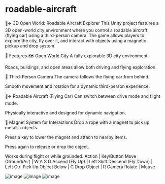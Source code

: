 # roadable-aircraft

🚗✈️ 3D Open World: Roadable Aircraft Explorer
This Unity project features a 3D open-world city environment where you control a roadable aircraft (flying car) using a third-person camera. The game allows players to explore the city, fly over it, and interact with objects using a magnetic pickup and drop system.

🌆 Features
🗺️ Open World City
A fully explorable 3D city environment.

Roads, buildings, and open areas allow both driving and flying exploration.

👤 Third-Person Camera
The camera follows the flying car from behind.

Smooth movement and rotation for a dynamic third-person experience.

🚗✈️ Roadable Aircraft (Flying Car)
Can switch between drive mode and flight mode.

Physically interactive and designed for dynamic navigation.

🧲 Magnet System for Interactions
Drop a rope with a magnet to pick up metallic objects.

Press a key to lower the magnet and attach to nearby items.

Press again to release or drop the object.

Works during flight or while grounded.
Action | Key/Button
Move (Ground/Air) | W A S D
Ascend (Fly Up) | Left Shift
Descend (Fly Down) | Left Ctrl
Pick Up Object Below | G
Drop Object | R
Camera Rotate | Mouse

![image](https://github.com/user-attachments/assets/56f2bc8e-fe75-4bc5-8206-5d6eb557a48b)
![image](https://github.com/user-attachments/assets/6952c06b-bd38-47f1-a8e9-23b6fa97d6a5)
![image](https://github.com/user-attachments/assets/4a0d82b2-4ef9-4ac5-ae86-c936cee61dc0)
